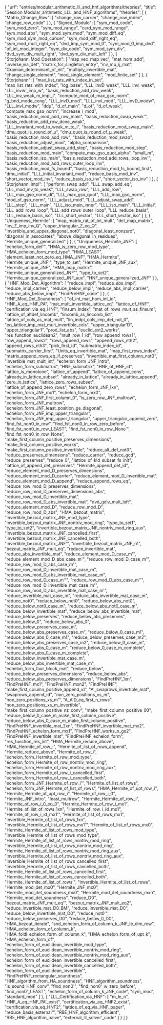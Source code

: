 {
    "url": "entries/modular_arithmetic_lll_and_hnf_algorithms/theories",
    "title": "Session Modular_arithmetic_LLL_and_HNF_algorithms",
    "theories": [
        {
            "Matrix_Change_Row": [
                "change_row_carrier",
                "change_row_index",
                "change_row_code"
            ]
        },
        {
            "Signed_Modulo": [
                "sym_mod_code",
                "sym_mod_zero",
                "sym_mod_range",
                "card_sym_mod_range",
                "sym_mod_abs",
                "sym_mod_sym_mod",
                "sym_mod_diff_eq",
                "sym_mod_sym_mod_cancel",
                "sym_mod_diff_right_eq",
                "sym_mod_mult_right_eq",
                "dvd_imp_sym_mod_0",
                "sym_mod_0_imp_dvd",
                "of_int_mod_integer",
                "sym_div_code",
                "sym_mod_sym_div",
                "dvd_sym_div_mult_right",
                "dvd_sym_div_mult_left"
            ]
        },
        {
            "Storjohann_Mod_Operation": [
                "map_vec_map_vec",
                "mat_hom_add",
                "inverse_via_det",
                "matrix_for_singleton_entry",
                "inv_mu_ij_mat",
                "Gramian_determinant_of_int",
                "multiply_invertible_mat",
                "change_single_element",
                "mod_single_element",
                "mod_finite_set"
            ]
        },
        {
            "Storjohann": [
                "max_list_rats_with_index_in_set",
                "max_list_rats_with_index",
                "log_base",
                "LLL_invD_weak",
                "LLL_invI_weak",
                "LLL_invw'_imp_w",
                "basis_reduction_add_row_weak",
                "LLL_inv_weak_m_impl_i",
                "compute_mod_of_max_gso_norm",
                "g_bnd_mode_cong",
                "LLL_invD_mod",
                "LLL_invI_mod",
                "LLL_invD_modw",
                "LLL_invI_modw",
                "ddμ",
                "d_of_main",
                "d_of",
                "d_of_weak",
                "compute_max_gso_norm",
                "increase_i_mod",
                "basis_reduction_mod_add_row_main",
                "basis_reduction_swap_weak'",
                "basis_reduction_add_row_done_weak",
                "LLL_invariant_mod_to_weak_m_to_i",
                "basis_reduction_mod_swap_main",
                "dmu_quot_is_round_of_μ",
                "dmu_quot_is_round_of_μ_weak",
                "basis_reduction_mod_add_row",
                "basis_reduction_mod_swap",
                "basis_reduction_adjust_mod",
                "alpha_comparison",
                "basis_reduction_adjust_swap_add_step",
                "basis_reduction_mod_step",
                "basis_reduction_mod_main",
                "compute_max_gso_quot_alpha",
                "small_m",
                "basis_reduction_iso_main",
                "basis_reduction_mod_add_rows_loop_inv'",
                "basis_reduction_mod_add_rows_outer_loop_inv",
                "basis_reduction_mod_fs_bound",
                "basis_reduction_mod_fs_bound_first",
                "dmu_initial",
                "LLL_initial_invariant_mod",
                "reduce_basis_mod_inv",
                "short_vector_mod_inv",
                "reduce_basis_iso_inv",
                "short_vector_iso_inv"
            ]
        },
        {
            "Storjohann_Impl": [
                "perform_swap_add",
                "LLL_swap_add_eq",
                "LLL_mod_inv_to_weak",
                "LLL_swap_row",
                "LLL_add_row",
                "LLL_max_gso_norm_di",
                "LLL_max_gso_quot",
                "LLL_max_gso_norm",
                "mod_of_gso_norm",
                "LLL_adjust_mod",
                "LLL_adjust_swap_add",
                "LLL_step",
                "LLL_main",
                "LLL_iso_main_inner",
                "LLL_iso_main",
                "LLL_initial",
                "LLL_add_rows_loop",
                "LLL_add_rows_outer_loop",
                "LLL_reduce_basis",
                "LLL_reduce_basis_iso",
                "LLL_short_vector",
                "LLL_short_vector_iso"
            ]
        },
        {
            "Uniqueness_Hermite": [
                "map_matrix_rat_of_int_mult",
                "det_map_matrix",
                "inv_Z_imp_inv_Q",
                "upper_triangular_Z_eq_Q",
                "invertible_and_upper_diagonal_not0",
                "diagonal_least_nonzero",
                "diagonal_in_associates",
                "above_diagonal_in_residues",
                "Hermite_unique_generalized"
            ]
        },
        {
            "Uniqueness_Hermite_JNF": [
                "echelon_form_def'",
                "HMA_is_zero_row_mod_type",
                "HMA_echelon_form_mod_type",
                "HMA_LEAST",
                "element_least_not_zero_eq_HMA_JNF",
                "HMA_Hermite",
                "Hermite_unique_JNF'",
                "type_to_set",
                "Hermite_unique_JNF_aux",
                "Hermite_unique_JNF",
                "HMA_map_matrix",
                "Hermite_unique_generalized_JNF'",
                "type_to_set2",
                "Hermite_unique_generalized_JNF_aux",
                "HNF_unique_generalized_JNF"
            ]
        },
        {
            "HNF_Mod_Det_Algorithm": [
                "reduce_impl",
                "reduce_abs_impl",
                "reduce_impl_carrier",
                "reduce_below_impl",
                "reduce_abs_impl_carrier",
                "reduce_abs_below_impl",
                "FindPreHNF_code"
            ]
        },
        {
            "HNF_Mod_Det_Soundness": [
                "of_int_mat_hom_int_id",
                "HNF_A_eq_HNF_PA",
                "mat_mult_invertible_lattice_eq",
                "lattice_of_HNF",
                "certification_via_eq_HNF",
                "finsum_index",
                "mat_of_rows_mult_as_finsum",
                "lattice_of_altdef_lincomb",
                "lincomb_as_lincomb_list",
                "lattice_of_cols_as_mat_mult",
                "lin_indpt_cols_imp_det_not_0",
                "eq_lattice_imp_mat_mult_invertible_cols",
                "upper_triangular'D",
                "upper_triangular'I",
                "prod_list_abs",
                "euclid_ext2_works",
                "res_function_euclidean2",
                "mult_row_1_id",
                "row_append_rows1",
                "row_append_rows2",
                "rows_append_rows",
                "append_rows_nth2",
                "append_rows_nth3",
                "pick_first_id",
                "submatrix_index_id",
                "submatrix_carrier_first",
                "Units_eq_invertible_mat",
                "map_first_rows_index",
                "matrix_append_rows_eq_if_preserves",
                "invertible_mat_first_column_not0",
                "invertible_mat_mult_int",
                "echelon_form_JNF_intro",
                "echelon_form_submatrix",
                "HNF_submatrix",
                "HNF_of_HNF_id",
                "lattice_is_monotone",
                "lattice_of_append",
                "lattice_of_append_cons",
                "already_in_lattice_subset",
                "already_in_lattice",
                "already_in_lattice_append",
                "zero_in_lattice",
                "lattice_zero_rows_subset",
                "lattice_of_append_zero_rows",
                "echelon_form_JNF_1xn",
                "echelon_form_JNF_mx1",
                "echelon_form_mx0",
                "echelon_form_JNF_first_column_0",
                "is_zero_row_JNF_multrow",
                "echelon_form_JNF_multrow",
                "echelon_form_JNF_least_position_ge_diagonal",
                "echelon_form_JNF_imp_upper_triangular",
                "echelon_form_JNF_imp_upper_triangular",
                "upper_triangular_append_zero",
                "find_fst_non0_in_row",
                "find_fst_non0_in_row_zero_before",
                "find_fst_non0_in_row_LEAST",
                "find_fst_non0_in_row_None'",
                "find_fst_non0_in_row_None",
                "make_first_column_positive_preserves_dimensions",
                "make_first_column_positive_works",
                "make_first_column_positive_invertible",
                "reduce_alt_def_not0",
                "reduce_preserves_dimensions",
                "reduce_carrier",
                "reduce_gcd",
                "reduce_preserves",
                "reduce_0",
                "lattice_of_kId_subset_fs_init",
                "lattice_of_append_det_preserves",
                "Hermite_append_det_id",
                "reduce_element_mod_D_preserves_dimensions",
                "reduce_element_mod_D_carrier",
                "reduce_element_mod_D_invertible_mat",
                "reduce_element_mod_D_append",
                "reduce_append_rows_eq",
                "reduce_row_mod_D_preserves_dimensions",
                "reduce_row_mod_D_preserves_dimensions_abs",
                "reduce_row_mod_D_invertible_mat",
                "reduce_row_mod_D_abs_invertible_mat",
                "dvd_gdiv_mult_left",
                "reduce_element_mod_D",
                "reduce_row_mod_D",
                "reduce_row_mod_D_abs",
                "HMA_bezout_matrix",
                "invertible_bezout_matrix_JNF_mod_type",
                "invertible_bezout_matrix_JNF_nontriv_mod_ring",
                "type_to_set1",
                "type_to_set2",
                "invertible_bezout_matrix_JNF_nontriv_mod_ring_aux",
                "invertible_bezout_matrix_JNF_cancelled_first",
                "invertible_bezout_matrix_JNF_cancelled_both",
                "invertible_bezout_matrix_JNF'",
                "invertible_bezout_matrix_JNF_n1",
                "bezout_matrix_JNF_mult_eq",
                "reduce_invertible_mat",
                "reduce_abs_invertible_mat",
                "reduce_element_mod_D_case_m'",
                "reduce_element_mod_D_abs_case_m'",
                "reduce_row_mod_D_case_m'",
                "reduce_row_mod_D_abs_case_m'",
                "reduce_row_mod_D_invertible_mat_case_m",
                "reduce_row_mod_D_abs_invertible_mat_case_m",
                "reduce_row_mod_D_case_m''",
                "reduce_row_mod_D_abs_case_m''",
                "reduce_row_mod_D_invertible_mat_case_m'",
                "reduce_row_mod_D_abs_invertible_mat_case_m'",
                "reduce_invertible_mat_case_m",
                "reduce_abs_invertible_mat_case_m",
                "reduce_not0",
                "reduce_below_not0",
                "reduce_below_abs_not0",
                "reduce_below_not0_case_m",
                "reduce_below_abs_not0_case_m",
                "reduce_below_invertible_mat",
                "reduce_below_abs_invertible_mat",
                "reduce_below_preserves",
                "reduce_below_abs_preserves",
                "reduce_below_0",
                "reduce_below_abs_0",
                "reduce_below_preserves_case_m",
                "reduce_below_abs_preserves_case_m",
                "reduce_below_0_case_m1",
                "reduce_below_abs_0_case_m1",
                "reduce_below_preserves_case_m2",
                "reduce_below_abs_preserves_case_m2",
                "reduce_below_0_case_m",
                "reduce_below_abs_0_case_m",
                "reduce_below_0_case_m_complete",
                "reduce_below_abs_0_case_m_complete",
                "reduce_below_invertible_mat_case_m",
                "reduce_below_abs_invertible_mat_case_m",
                "echelon_form_four_block_mat",
                "reduce_below",
                "reduce_below_preserves_dimensions",
                "reduce_below_abs",
                "reduce_below_abs_preserves_dimensions",
                "FindPreHNF_1xn",
                "FindPreHNF_mx1",
                "FindPreHNF_mxn2",
                "FindPreHNF",
                "make_first_column_positive_append_id",
                "A'_swaprows_invertible_mat",
                "swaprows_append_id",
                "non_zero_positions_xs_m",
                "non_zero_positions_xs_m'",
                "A_A'D_eq_first_n_rows",
                "non_zero_positions_xs_m_invertible",
                "make_first_column_positive_nz_conv",
                "make_first_column_positive_00",
                "reduce_below_0_case_m_make_first_column_positive",
                "reduce_below_abs_0_case_m_make_first_column_positive",
                "FindPreHNF_invertible_mat_2xn",
                "FindPreHNF_invertible_mat_mx2",
                "FindPreHNF_echelon_form_mx1",
                "FindPreHNF_works_n_ge2",
                "FindPreHNF_invertible_mat",
                "FindPreHNF_echelon_form",
                "res_function_res_int",
                "HMA_Hermite_reduce_above",
                "HMA_Hermite_of_row_i",
                "Hermite_of_list_of_rows_append",
                "Hermite_reduce_above",
                "Hermite_of_row_i",
                "echelon_form_Hermite_of_row_mod_type",
                "echelon_form_Hermite_of_row_nontriv_mod_ring",
                "echelon_form_Hermite_of_row_nontriv_mod_ring_aux",
                "echelon_form_Hermite_of_row_i_cancelled_first",
                "echelon_form_Hermite_of_row_i_cancelled_both",
                "echelon_form_JNF_Hermite_of_row_i'",
                "Hermite_of_list_of_rows",
                "echelon_form_JNF_Hermite_of_list_of_rows",
                "HMA_Hermite_of_upt_row_i",
                "Hermite_Hermite_of_upt_row_i",
                "Hermite_of_row_i_0",
                "Hermite_JNF_intro",
                "least_multrow",
                "Hermite_Hermite_of_row_i",
                "Hermite_of_row_i_0_eq_0",
                "Hermite_Hermite_of_row_i_mx1",
                "Hermite_of_list_of_rows_1xn",
                "Hermite_of_row_i_id_mx1",
                "Hermite_of_row_i_id_mx1'",
                "Hermite_of_list_of_rows_mx1",
                "invertible_Hermite_of_list_of_rows_1xn",
                "invertible_Hermite_of_list_of_rows_mx1'",
                "Hermite_of_list_of_rows_mx0",
                "Hermite_Hermite_of_list_of_rows_mod_type",
                "invertible_Hermite_of_list_of_rows_mod_type",
                "Hermite_Hermite_of_list_of_rows_nontriv_mod_ring",
                "invertible_Hermite_of_list_of_rows_nontriv_mod_ring",
                "Hermite_Hermite_of_list_of_rows_nontriv_mod_ring_aux",
                "invertible_Hermite_of_list_of_rows_nontriv_mod_ring_aux",
                "invertible_Hermite_of_list_of_rows_cancelled_first",
                "invertible_Hermite_of_list_of_rows_cancelled_both",
                "Hermite_Hermite_of_list_of_rows_cancelled_first",
                "Hermite_Hermite_of_list_of_rows_cancelled_both",
                "Hermite_Hermite_of_list_of_rows'",
                "invertible_Hermite_of_list_of_rows",
                "Hermite_mod_det_mx0",
                "Hermite_JNF_mx0",
                "Hermite_mod_det_soundness_mx0",
                "Hermite_mod_det_soundness_mxn",
                "Hermite_mod_det_soundness",
                "reduce_D0",
                "bezout_matrix_JNF_mult_eq'",
                "bezout_matrix_JNF_mult_eq2",
                "reduce_invertible_mat_D0_BM",
                "reduce_invertible_mat_D0",
                "reduce_below_invertible_mat_D0",
                "reduce_not0'",
                "reduce_below_preserves_D0",
                "reduce_below_0_D0",
                "HMA_bezout_iterate",
                "snd_echelon_form_of_column_k_JNF_le_dim_row",
                "HMA_echelon_form_of_column_k",
                "HMA_foldl_echelon_form_of_column_k",
                "HMA_echelon_form_of_upt_k",
                "HMA_echelon_form_of",
                "echelon_form_of_euclidean_invertible_mod_type",
                "echelon_form_of_euclidean_invertible_nontriv_mod_ring",
                "echelon_form_of_euclidean_invertible_nontriv_mod_ring_aux",
                "echelon_form_of_euclidean_invertible_cancelled_first",
                "echelon_form_of_euclidean_invertible_cancelled_both",
                "echelon_form_of_euclidean_invertible'",
                "FindPreHNF_rectangular_soundness",
                "HNF_algorithm_from_HA_soundness",
                "HNF_algorithm_soundness",
                "is_sound_HNF_conv",
                "find_non0'",
                "find_non0'_w_zero_before",
                "find_non0'_LEAST",
                "echelon_form_of_column_k_JNF_code",
                "sym_mod",
                "standard_mod"
            ]
        },
        {
            "LLL_Certification_via_HNF": [
                "m_le_n",
                "HNF_A_eq_HNF_PA'_exist",
                "certification_via_eq_HNF2_exist",
                "certification_via_eq_HNF2",
                "lattice_of_eq_via_HNF_paper",
                "reduce_basis_external'",
                "RBE_HNF_algorithm_efficient",
                "RBE_HNF_algorithm_naive",
                "external_lll_solver'_code"
            ]
        }
    ]
}